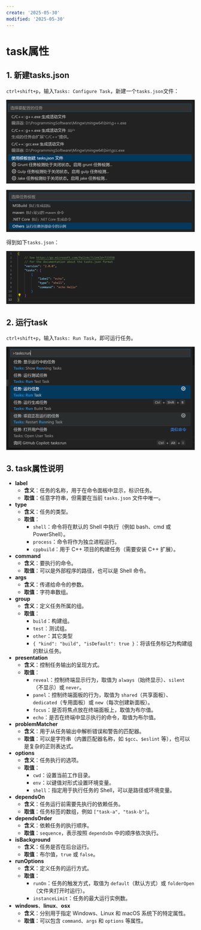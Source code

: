 ```yaml
---
create: '2025-05-30'
modified: '2025-05-30'
---
```


# task属性

## 1. 新建tasks.json

`ctrl+shift+p`，输入`Tasks: Configure Task`，新建一个`tasks.json`文件：

![image-20250530194001589](./assets/image-20250530194001589.png)

![image-20250530194022451](./assets/image-20250530194022451.png)

得到如下`tasks.json`：

![image-20250530194057692](./assets/image-20250530194057692.png)

## 2. 运行task

`ctrl+shift+p`，输入`Tasks: Run Task`，即可运行任务。

![image-20250530194208117](./assets/image-20250530194208117.png)

## 3. task属性说明

- **label**
    - **含义**：任务的名称，用于在命令面板中显示，标识任务。
    - **取值**：任意字符串，但需要在当前 `tasks.json` 文件中唯一。
- **type**
    - **含义**：任务的类型。
    - **取值**：
        - `shell`：命令将在默认的 Shell 中执行（例如 bash、cmd 或 PowerShell）。
        - `process`：命令将作为独立进程运行。
        - `cppbuild`：用于 C++ 项目的构建任务（需要安装 C++ 扩展）。
- **command**
    - **含义**：要执行的命令。
    - **取值**：可以是外部程序的路径，也可以是 Shell 命令。
- **args**
    - **含义**：传递给命令的参数。
    - **取值**：字符串数组。
- **group**
    - **含义**：定义任务所属的组。
    - **取值**：
        - `build`：构建组。
        - `test`：测试组。
        - `other`：其它类型
        - `{ "kind": "build", "isDefault": true }`：将该任务标记为构建组的默认任务。
- **presentation**
    - **含义**：控制任务输出的呈现方式。
    - **取值**：
        - `reveal`：控制终端显示行为，取值为 `always`（始终显示）、`silent`（不显示）或 `never`。
        - `panel`：控制终端面板的行为，取值为 `shared`（共享面板）、`dedicated`（专用面板）或 `new`（每次创建新面板）。
        - `focus`：是否将焦点放在终端面板上，取值为布尔值。
        - `echo`：是否在终端中显示执行的命令，取值为布尔值。
- **problemMatcher**
    - **含义**：用于从任务输出中解析错误和警告的匹配器。
    - **取值**：可以是字符串（内置匹配器名称，如 `$gcc`、`$eslint` 等），也可以是复杂的正则表达式。
- **options**
    - **含义**：任务执行的选项。
    - **取值**：
        - `cwd`：设置当前工作目录。
        - `env`：以键值对形式设置环境变量。
        - `shell`：指定用于执行任务的 Shell，可以是路径或环境变量。
- **dependsOn**
    - **含义**：任务运行前需要先执行的依赖任务。
    - **取值**：任务标签的数组，例如 `["task-a", "task-b"]`。
- **dependsOrder**
    - **含义**：依赖任务的执行顺序。
    - **取值**：`sequence`，表示按照 `dependsOn` 中的顺序依次执行。
- **isBackground**
    - **含义**：任务是否在后台运行。
    - **取值**：布尔值，`true` 或 `false`。
- **runOptions**
    - **含义**：定义任务的运行方式。
    - **取值**：
        - `runOn`：任务的触发方式，取值为 `default`（默认方式）或 `folderOpen`（文件夹打开时运行）。
        - `instanceLimit`：任务的最大运行实例数。
- **windows**、**linux**、**osx**
    - **含义**：分别用于指定 Windows、Linux 和 macOS 系统下的特定属性。
    - **取值**：可以包含 `command`、`args` 和 `options` 等属性。